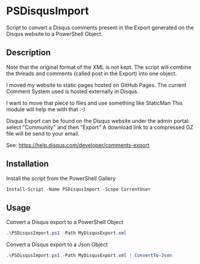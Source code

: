 # PSDisqusImport

Script to convert a Disqus comments present in the Export generated on the Disqus website to a PowerShell Object.

## Description

Note that the original format of the XML is not kept.
The script will combine the threads and comments (called post in the Export) into one object.

I moved my website to static pages hosted on GitHub Pages.
The current Comment System used is hosted externally in Disqus.

I want to move that piece to files and use something like StaticMan
This module will help me with that :-)

Disqus Export can be found on the Disqus website under the admin portal: select "Community" and then "Export"
A download link to a compressed GZ file will be send to your email.

See: https://help.disqus.com/developer/comments-export

## Installation

Install the script from the PowerShell Gallery

```powershell
Install-Script -Name PSDisqusImport -Scope CurrentUser
```

## Usage

Convert a Disqus export to a PowerShell Object

```powershell
.\PSDisqusImport.ps1 -Path MyDisqusExport.xml
```

Convert a Disqus export to a Json Object

```powershell
.\PSDisqusImport.ps1 -Path MyDisqusExport.xml | ConvertTo-Json
```